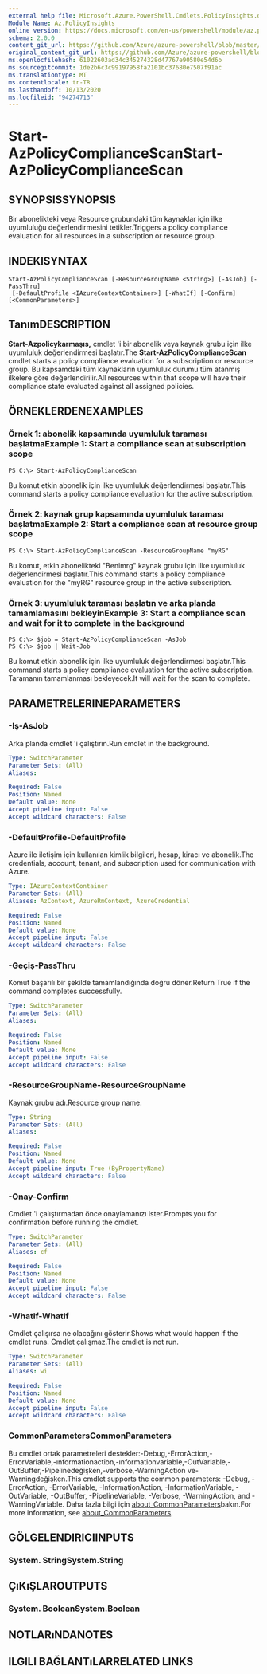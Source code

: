```yaml
---
external help file: Microsoft.Azure.PowerShell.Cmdlets.PolicyInsights.dll-Help.xml
Module Name: Az.PolicyInsights
online version: https://docs.microsoft.com/en-us/powershell/module/az.policyinsights/start-azpolicycompliancescan
schema: 2.0.0
content_git_url: https://github.com/Azure/azure-powershell/blob/master/src/PolicyInsights/PolicyInsights/help/Start-AzPolicyComplianceScan.md
original_content_git_url: https://github.com/Azure/azure-powershell/blob/master/src/PolicyInsights/PolicyInsights/help/Start-AzPolicyComplianceScan.md
ms.openlocfilehash: 61022603ad34c345274328d47767e90580e54d6b
ms.sourcegitcommit: 1de2b6c3c99197958fa2101bc37680e7507f91ac
ms.translationtype: MT
ms.contentlocale: tr-TR
ms.lasthandoff: 10/13/2020
ms.locfileid: "94274713"
---
```

# <span data-ttu-id="ece65-101">Start-AzPolicyComplianceScan</span><span class="sxs-lookup"><span data-stu-id="ece65-101">Start-AzPolicyComplianceScan</span></span>

## <span data-ttu-id="ece65-102">SYNOPSIS</span><span class="sxs-lookup"><span data-stu-id="ece65-102">SYNOPSIS</span></span>
<span data-ttu-id="ece65-103">Bir abonelikteki veya Resource grubundaki tüm kaynaklar için ilke uyumluluğu değerlendirmesini tetikler.</span><span class="sxs-lookup"><span data-stu-id="ece65-103">Triggers a policy compliance evaluation for all resources in a subscription or resource group.</span></span>

## <span data-ttu-id="ece65-104">INDEKI</span><span class="sxs-lookup"><span data-stu-id="ece65-104">SYNTAX</span></span>

```
Start-AzPolicyComplianceScan [-ResourceGroupName <String>] [-AsJob] [-PassThru]
 [-DefaultProfile <IAzureContextContainer>] [-WhatIf] [-Confirm] [<CommonParameters>]
```

## <span data-ttu-id="ece65-105">Tanım</span><span class="sxs-lookup"><span data-stu-id="ece65-105">DESCRIPTION</span></span>
<span data-ttu-id="ece65-106">**Start-Azpolicykarmaşıs,** cmdlet 'i bir abonelik veya kaynak grubu için ilke uyumluluk değerlendirmesi başlatır.</span><span class="sxs-lookup"><span data-stu-id="ece65-106">The **Start-AzPolicyComplianceScan** cmdlet starts a policy compliance evaluation for a subscription or resource group.</span></span> <span data-ttu-id="ece65-107">Bu kapsamdaki tüm kaynakların uyumluluk durumu tüm atanmış ilkelere göre değerlendirilir.</span><span class="sxs-lookup"><span data-stu-id="ece65-107">All resources within that scope will have their compliance state evaluated against all assigned policies.</span></span>

## <span data-ttu-id="ece65-108">ÖRNEKLERDEN</span><span class="sxs-lookup"><span data-stu-id="ece65-108">EXAMPLES</span></span>

### <span data-ttu-id="ece65-109">Örnek 1: abonelik kapsamında uyumluluk taraması başlatma</span><span class="sxs-lookup"><span data-stu-id="ece65-109">Example 1: Start a compliance scan at subscription scope</span></span>
```
PS C:\> Start-AzPolicyComplianceScan
```

<span data-ttu-id="ece65-110">Bu komut etkin abonelik için ilke uyumluluk değerlendirmesi başlatır.</span><span class="sxs-lookup"><span data-stu-id="ece65-110">This command starts a policy compliance evaluation for the active subscription.</span></span>

### <span data-ttu-id="ece65-111">Örnek 2: kaynak grup kapsamında uyumluluk taraması başlatma</span><span class="sxs-lookup"><span data-stu-id="ece65-111">Example 2: Start a compliance scan at resource group scope</span></span>
```
PS C:\> Start-AzPolicyComplianceScan -ResourceGroupName "myRG"
```

<span data-ttu-id="ece65-112">Bu komut, etkin abonelikteki "Benimrg" kaynak grubu için ilke uyumluluk değerlendirmesi başlatır.</span><span class="sxs-lookup"><span data-stu-id="ece65-112">This command starts a policy compliance evaluation for the "myRG" resource group in the active subscription.</span></span>

### <span data-ttu-id="ece65-113">Örnek 3: uyumluluk taraması başlatın ve arka planda tamamlamasını bekleyin</span><span class="sxs-lookup"><span data-stu-id="ece65-113">Example 3: Start a compliance scan and wait for it to complete in the background</span></span>
```
PS C:\> $job = Start-AzPolicyComplianceScan -AsJob
PS C:\> $job | Wait-Job
```

<span data-ttu-id="ece65-114">Bu komut etkin abonelik için ilke uyumluluk değerlendirmesi başlatır.</span><span class="sxs-lookup"><span data-stu-id="ece65-114">This command starts a policy compliance evaluation for the active subscription.</span></span> <span data-ttu-id="ece65-115">Taramanın tamamlanması bekleyecek.</span><span class="sxs-lookup"><span data-stu-id="ece65-115">It will wait for the scan to complete.</span></span>

## <span data-ttu-id="ece65-116">PARAMETRELERINE</span><span class="sxs-lookup"><span data-stu-id="ece65-116">PARAMETERS</span></span>

### <span data-ttu-id="ece65-117">-Iş</span><span class="sxs-lookup"><span data-stu-id="ece65-117">-AsJob</span></span>
<span data-ttu-id="ece65-118">Arka planda cmdlet 'i çalıştırın.</span><span class="sxs-lookup"><span data-stu-id="ece65-118">Run cmdlet in the background.</span></span>

```yaml
Type: SwitchParameter
Parameter Sets: (All)
Aliases:

Required: False
Position: Named
Default value: None
Accept pipeline input: False
Accept wildcard characters: False
```

### <span data-ttu-id="ece65-119">-DefaultProfile</span><span class="sxs-lookup"><span data-stu-id="ece65-119">-DefaultProfile</span></span>
<span data-ttu-id="ece65-120">Azure ile iletişim için kullanılan kimlik bilgileri, hesap, kiracı ve abonelik.</span><span class="sxs-lookup"><span data-stu-id="ece65-120">The credentials, account, tenant, and subscription used for communication with Azure.</span></span>

```yaml
Type: IAzureContextContainer
Parameter Sets: (All)
Aliases: AzContext, AzureRmContext, AzureCredential

Required: False
Position: Named
Default value: None
Accept pipeline input: False
Accept wildcard characters: False
```

### <span data-ttu-id="ece65-121">-Geçiş</span><span class="sxs-lookup"><span data-stu-id="ece65-121">-PassThru</span></span>
<span data-ttu-id="ece65-122">Komut başarılı bir şekilde tamamlandığında doğru döner.</span><span class="sxs-lookup"><span data-stu-id="ece65-122">Return True if the command completes successfully.</span></span>

```yaml
Type: SwitchParameter
Parameter Sets: (All)
Aliases:

Required: False
Position: Named
Default value: None
Accept pipeline input: False
Accept wildcard characters: False
```

### <span data-ttu-id="ece65-123">-ResourceGroupName</span><span class="sxs-lookup"><span data-stu-id="ece65-123">-ResourceGroupName</span></span>
<span data-ttu-id="ece65-124">Kaynak grubu adı.</span><span class="sxs-lookup"><span data-stu-id="ece65-124">Resource group name.</span></span>

```yaml
Type: String
Parameter Sets: (All)
Aliases:

Required: False
Position: Named
Default value: None
Accept pipeline input: True (ByPropertyName)
Accept wildcard characters: False
```

### <span data-ttu-id="ece65-125">-Onay</span><span class="sxs-lookup"><span data-stu-id="ece65-125">-Confirm</span></span>
<span data-ttu-id="ece65-126">Cmdlet 'i çalıştırmadan önce onaylamanızı ister.</span><span class="sxs-lookup"><span data-stu-id="ece65-126">Prompts you for confirmation before running the cmdlet.</span></span>

```yaml
Type: SwitchParameter
Parameter Sets: (All)
Aliases: cf

Required: False
Position: Named
Default value: None
Accept pipeline input: False
Accept wildcard characters: False
```

### <span data-ttu-id="ece65-127">-WhatIf</span><span class="sxs-lookup"><span data-stu-id="ece65-127">-WhatIf</span></span>
<span data-ttu-id="ece65-128">Cmdlet çalışırsa ne olacağını gösterir.</span><span class="sxs-lookup"><span data-stu-id="ece65-128">Shows what would happen if the cmdlet runs.</span></span>
<span data-ttu-id="ece65-129">Cmdlet çalışmaz.</span><span class="sxs-lookup"><span data-stu-id="ece65-129">The cmdlet is not run.</span></span>

```yaml
Type: SwitchParameter
Parameter Sets: (All)
Aliases: wi

Required: False
Position: Named
Default value: None
Accept pipeline input: False
Accept wildcard characters: False
```

### <span data-ttu-id="ece65-130">CommonParameters</span><span class="sxs-lookup"><span data-stu-id="ece65-130">CommonParameters</span></span>
<span data-ttu-id="ece65-131">Bu cmdlet ortak parametreleri destekler:-Debug,-ErrorAction,-ErrorVariable,-ınformationaction,-ınformationvariable,-OutVariable,-OutBuffer,-Pipelinedeğişken,-verbose,-WarningAction ve-Warningdeğişken.</span><span class="sxs-lookup"><span data-stu-id="ece65-131">This cmdlet supports the common parameters: -Debug, -ErrorAction, -ErrorVariable, -InformationAction, -InformationVariable, -OutVariable, -OutBuffer, -PipelineVariable, -Verbose, -WarningAction, and -WarningVariable.</span></span> <span data-ttu-id="ece65-132">Daha fazla bilgi için [about_CommonParameters](http://go.microsoft.com/fwlink/?LinkID=113216)bakın.</span><span class="sxs-lookup"><span data-stu-id="ece65-132">For more information, see [about_CommonParameters](http://go.microsoft.com/fwlink/?LinkID=113216).</span></span>

## <span data-ttu-id="ece65-133">GÖLGELENDIRICI</span><span class="sxs-lookup"><span data-stu-id="ece65-133">INPUTS</span></span>

### <span data-ttu-id="ece65-134">System. String</span><span class="sxs-lookup"><span data-stu-id="ece65-134">System.String</span></span>

## <span data-ttu-id="ece65-135">ÇıKıŞLAR</span><span class="sxs-lookup"><span data-stu-id="ece65-135">OUTPUTS</span></span>

### <span data-ttu-id="ece65-136">System. Boolean</span><span class="sxs-lookup"><span data-stu-id="ece65-136">System.Boolean</span></span>

## <span data-ttu-id="ece65-137">NOTLARıNDA</span><span class="sxs-lookup"><span data-stu-id="ece65-137">NOTES</span></span>

## <span data-ttu-id="ece65-138">ILGILI BAĞLANTıLAR</span><span class="sxs-lookup"><span data-stu-id="ece65-138">RELATED LINKS</span></span>
